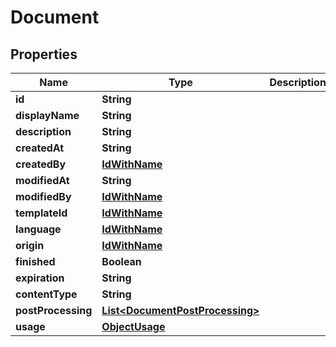 
# Document

## Properties
Name | Type | Description | Notes
------------ | ------------- | ------------- | -------------
**id** | **String** |  |  [optional]
**displayName** | **String** |  |  [optional]
**description** | **String** |  |  [optional]
**createdAt** | **String** |  |  [optional]
**createdBy** | [**IdWithName**](IdWithName.md) |  |  [optional]
**modifiedAt** | **String** |  |  [optional]
**modifiedBy** | [**IdWithName**](IdWithName.md) |  |  [optional]
**templateId** | [**IdWithName**](IdWithName.md) |  |  [optional]
**language** | [**IdWithName**](IdWithName.md) |  |  [optional]
**origin** | [**IdWithName**](IdWithName.md) |  |  [optional]
**finished** | **Boolean** |  |  [optional]
**expiration** | **String** |  |  [optional]
**contentType** | **String** |  |  [optional]
**postProcessing** | [**List&lt;DocumentPostProcessing&gt;**](DocumentPostProcessing.md) |  |  [optional]
**usage** | [**ObjectUsage**](ObjectUsage.md) |  |  [optional]



